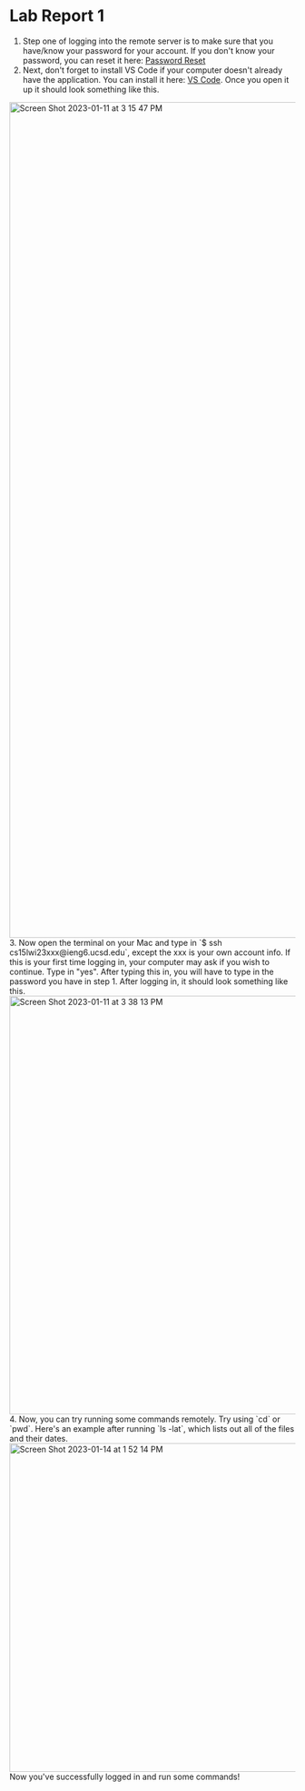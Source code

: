 # Lab Report 1

1. Step one of logging into the remote server is to make sure that you have/know your password for your account. If you don't know your password, you can reset it here: [Password Reset](https://sdacs.ucsd.edu/~icc/index.php)
2. Next, don't forget to install VS Code if your computer doesn't already have the application. You can install it here: [VS Code](https://code.visualstudio.com/). Once you open it up it should look something like this. 
<img width="1470" alt="Screen Shot 2023-01-11 at 3 15 47 PM" src="https://user-images.githubusercontent.com/110351703/212497409-91fa1ad7-6d03-4703-996e-b09e6b8a8efe.png">
3. Now open the terminal on your Mac and type in `$ ssh cs15lwi23xxx@ieng6.ucsd.edu`, except the xxx is your own account info. If this is your first time logging in, your computer may ask if you wish to continue. Type in "yes". After typing this in, you will have to type in the password you have in step 1. After logging in, it should look something like this.
<img width="736" alt="Screen Shot 2023-01-11 at 3 38 13 PM" src="https://user-images.githubusercontent.com/110351703/212498619-36f5c48a-e9da-465f-a13a-fb68bbd3db10.png">
4. Now, you can try running some commands remotely. Try using `cd` or `pwd`. Here's an example after running `ls -lat`, which lists out all of the files and their dates.
<img width="578" alt="Screen Shot 2023-01-14 at 1 52 14 PM" src="https://user-images.githubusercontent.com/110351703/212498671-2282f9ce-86d4-41bf-93dc-7856e0ebb49c.png">
Now you've successfully logged in and run some commands!
